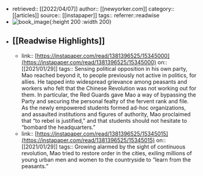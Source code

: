 - retrieved:: [[2022/04/07]]
  author:: [[newyorker.com]]
  category:: [[articles]]
  source:: [[instapaper]]
  tags:: 
  referrer::readwise
- ![book_image](https://readwise-assets.s3.amazonaws.com/static/images/article4.6bc1851654a0.png){:height 200 :width 200}
- ## [[Readwise Highlights]]
	- link:: [https://instapaper.com/read/1381396525/15345000](https://instapaper.com/read/1381396525/15345000)
	  on:: [[2021/01/29]]
	  tags:: 
	  Sensing political opposition in his own party, Mao reached beyond it, to people previously not active in politics, for allies. He tapped into widespread grievance among peasants and workers who felt that the Chinese Revolution was not working out for them. In particular, the Red Guards gave Mao a way of bypassing the Party and securing the personal fealty of the fervent rank and file. As the newly empowered students formed ad-hoc organizations, and assaulted institutions and figures of authority, Mao proclaimed that “to rebel is justified,” and that students should not hesitate to “bombard the headquarters.”
	- link:: [https://instapaper.com/read/1381396525/15345015](https://instapaper.com/read/1381396525/15345015)
	  on:: [[2021/01/29]]
	  tags:: 
	  Growing alarmed by the sight of continuous revolution, Mao tried to restore order in the cities, exiling millions of young urban men and women to the countryside to “learn from the peasants.”